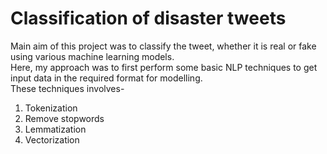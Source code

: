 # Classification of disaster tweets <br/>

Main aim of this project was to classify the tweet, whether it is real or fake using various machine learning models. <br/>
Here, my approach was to first perform some basic NLP techniques to get input data in the required format for modelling.<br/>
These techniques involves-
1. Tokenization
2. Remove stopwords
3. Lemmatization
4. Vectorization



